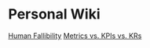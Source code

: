 # Personal Wiki

[Human Fallibility](/human-fallibility.md)
[Metrics vs. KPIs vs. KRs](/metric-kpi-kr.md)
